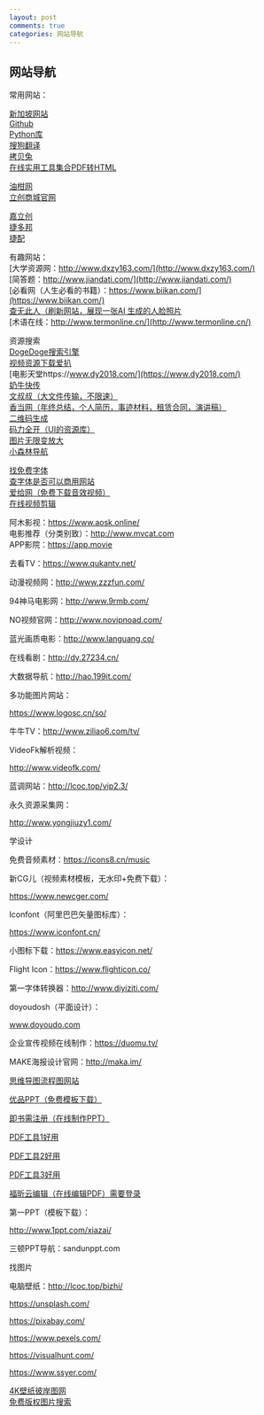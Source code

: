 ```yaml
---
layout: post
comments: true
categories: 网站导航
---
```


## 网站导航





常用网站：<br>




[新加坡网站](http://14.29.226.209:81/)<br>
[Github](https://github.com/)<br>
[Python库](https://www.lfd.uci.edu/~gohlke/pythonlibs/)<br>
[搜狗翻译](https://fanyi.sogou.com/)<br>
[拷贝兔](https://cp.anyknew.com/)<br>
[在线实用工具集合PDF转HTML](https://www.toolnb.com/)<br>


[油柑网](https://www.youganw.com/)<br>
[立创商城官网](https://www.szlcsc.com/)<br>

[嘉立创](https://www.sz-jlc.com/)<br>
[捷多邦](https://www.jdbpcb.com/)<br>
[捷配](https://www.jiepei.com/)<br>







有趣网站：<br>
[大学资源网：http://www.dxzy163.com/](http://www.dxzy163.com/)<br>
[简答题：http://www.jiandati.com/](http://www.jiandati.com/)<br>
[必看网（人生必看的书籍）：https://www.biikan.com/](https://www.biikan.com/)<br>
[查无此人（刷新网站，展现一张AI 生成的人脸照片](https://thispersondoesnotexist.com/)<br>
[术语在线：http://www.termonline.cn/](http://www.termonline.cn/)<br>


资源搜索  
[DogeDoge搜索引擎](http://www.dogedoge.com)<br>
[视频资源下载爱扒](https://www.zyboe.com/)<br>
[电影天堂https://www.dy2018.com/](https://www.dy2018.com/)<br>
[奶牛快传](https://www.cowtransfer.com)<br>
[文叔叔（大文件传输，不限速）](https://www.wenshushu.cn/)<br>
[香当网（年终总结，个人简历，事迹材料，租赁合同，演讲稿）](https://www.xiangdang.net/)<br>
[二维码生成](https://cli.im/)<br>
[码力全开（UI的资源库）](https://www.maliquankai.com/designnav/)<br>
[图片无限变放大](http://bigjpg.com/zh)<br>
[小森林导航](http://www.xsldh6.com/)<br>

[找免费字体](http://www.hellofont.cn/)<br>
[查字体是否可以商用网站](https://fonts.safe.360.cn/)<br>
[爱给网（免费下载音效视频）](http://www.aigei.com/)<br>
[在线视频剪辑](https://bilibili.clipchamp.com/editor)<br>




阿木影视：https://www.aosk.online/   
电影推荐（分类别致）：http://www.mvcat.com  
APP影院：https://app.movie

去看TV：https://www.qukantv.net/

动漫视频网：http://www.zzzfun.com/

94神马电影网：http://www.9rmb.com/

NO视频官网：http://www.novipnoad.com/

蓝光画质电影：http://www.languang.co/

在线看剧：http://dy.27234.cn/

大数据导航：http://hao.199it.com/

多功能图片网站：

https://www.logosc.cn/so/

牛牛TV：http://www.ziliao6.com/tv/

VideoFk解析视频：

http://www.videofk.com/

蓝调网站：http://lcoc.top/vip2.3/

永久资源采集网：

http://www.yongjiuzy1.com/





学设计 


免费音频素材：https://icons8.cn/music

新CG儿（视频素材模板，无水印+免费下载）：

https://www.newcger.com/

Iconfont（阿里巴巴矢量图标库）：

https://www.iconfont.cn/

小图标下载：https://www.easyicon.net/

Flight Icon：https://www.flighticon.co/

第一字体转换器：http://www.diyiziti.com/

doyoudosh（平面设计）：

www.doyoudo.com

企业宣传视频在线制作：https://duomu.tv/

MAKE海报设计官网：http://maka.im/


[思维导图流程图网站](https://www.processon.com/)<br>

[优品PPT（免费模板下载）](http://www.ypppt.com/)<br>

[即书需注册（在线制作PPT）](https://www.keysuper.com/)<br>

[PDF工具1好用](https://www.ilovepdf.com/zh-cn)<br>

[PDF工具2好用](https://tools.pdf24.org/zh/)<br>

[PDF工具3好用](https://www.pdfpai.com/)<br>

[福昕云编辑（在线编辑PDF）需要登录](http://edit.foxitcloud.cn)<br>





第一PPT（模板下载）：

http://www.1ppt.com/xiazai/

三顿PPT导航：sandunppt.com




找图片

电脑壁纸：http://lcoc.top/bizhi/

https://unsplash.com/

https://pixabay.com/

https://www.pexels.com/

https://visualhunt.com/

https://www.ssyer.com/


[4K壁纸彼岸图网](http://pic.netbian.com/)<br>
[免费版权图片搜索](https://www.logosc.cn/so/)<br>


<br>